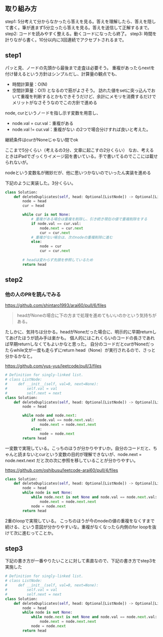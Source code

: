 ## 取り組み方
step1: 5分考えて分からなかったら答えを見る。答えを理解したら、答えを隠して書く。筆が進まず5分立ったら答えを見る。答えを送信して正解するまで。
step2: コードを読みやすく整える。動くコードになったら終了。
step3: 時間を計りながら書く。10分以内に3回連続でアクセプトされるまで。

## step1
パッと見、ノードの先頭から最後まで走査は必要そう。
重複があったらnextを付け替えるという方針はシンプルだし、計算量の観点でも、
- 時間計算量：O(N)
- 空間計算量：O(1)
となるので筋がよさそう。
訪れた値をsetに突っ込んでおいて重複を判断するとかもできそうだけど、余計にメモリを消費するだけでメリットがなさそうなのでこの方針で進める

node, curというノードを指し示す変数を用意し、
- node.val = cur.val：重複がある
- node.val != cur.val：重複がない
の2つで場合分けすれば良いと考えた。

継続条件はcurがNoneじゃない間でok

ここまで5分くらい（考えるの3分、文章に起こすの2分くらい）
なお、考えるときはiPadでざっくりイメージ図を書いている。手で書いてるのでここには載せられないが。

nodeという変数名が微妙だが、他に思いつかないのでいったん実装を進める

下記のように実装した。3分くらい。
```python
class Solution:
    def deleteDuplicates(self, head: Optional[ListNode]) -> Optional[ListNode]:
        node = head
        cur = head

        while cur is not None:
            # 重複がある場合は重複を削除し、引き続き現在の値で重複削除をする
            if node.val == cur.val:
                node.next = cur.next
                cur = cur.next
            # 重複がない場合は、次のnodeの重複削除に進む
            else:
                node = cur
                cur = cur.next
        
        # headは変わらず先頭を参照しているため
        return head
```

## step2
### 他の人のPRを読んでみる
https://github.com/shintaro1993/arai60/pull/6/files

>headがNoneの場合に下の方まで処理を進めてもいいのかという気持ちがある。

たしかに、気持ちは分かる。headがNoneだった場合に、明示的に早期returnしてあげたほうが読み手は楽かも。
個人的にはこれくらいのコードの長さであれば早期returnしなくてもよいかなと思った。
自分のコードだとcurがNoneだったらwhile文が一度も走らずにreturn head（None）が実行されるので、さっと分かるかなと。

https://github.com/yus-yus/leetcode/pull/3/files
```Python
# Definition for singly-linked list.
# class ListNode:
#     def __init__(self, val=0, next=None):
#         self.val = val
#         self.next = next
class Solution:
    def deleteDuplicates(self, head: Optional[ListNode]) -> Optional[ListNode]:
        node = head

        while node and node.next:
            if node.val == node.next.val:
                node.next = node.next.next
            else:
                node = node.next
        return head
```
一変数で実現している。こっちのほうが分かりやすいか。自分のコードだと、ちゃんと読まないとcurという変数の目的が理解できないが、node.next = node.next.next だと次の次に参照を移していることが分かりやすい。

https://github.com/oshibusu/leetcode-arai60/pull/4/files

```python
class Solution:
    def deleteDuplicates(self, head: Optional[ListNode]) -> Optional[ListNode]:
        node = head
        while node is not None:
            while node.next is not None and node.val == node.next.val:
                node.next = node.next.next
            node = node.next
        return head
```

2重のloopで実現している。
こっちのほうが今のnodeの値の重複をなくすまで続ける、という意図が分かりやすいな。重複がなくなったら内側のfor loopを抜けて次に進むってことか。

## step3
下記の書き方が一番やりたいことに対して素直なので、下記の書き方でstep3を実施した
```python
# Definition for singly-linked list.
# class ListNode:
#     def __init__(self, val=0, next=None):
#         self.val = val
#         self.next = next
class Solution:
    def deleteDuplicates(self, head: Optional[ListNode]) -> Optional[ListNode]:
        node = head
        while node is not None:
            while node.next is not None and node.val == node.next.val:
                node.next = node.next.next
            node = node.next
        return head
```
